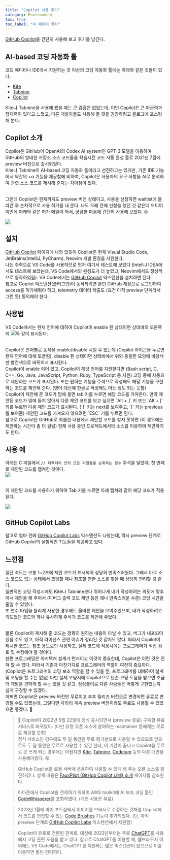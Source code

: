 ```yaml
---
title: "Copilot 사용 후기"
category: Environment
toc: true
toc_label: "이 페이지 목차"
---
```


[GitHub Copilot](https://github.com/features/copilot)을 간단히 사용해 보고 후기를 남긴다.

## AI-based 코딩 자동화 툴
코드 에디터나 IDE에서 지원하는 것 이상의 코딩 자동화 툴에는 아래와 같은 것들이 있다.
- [Kite](https://www.kite.com/)
- [Tabnine](https://www.tabnine.com/)
- [Copilot](https://copilot.github.com/)

Kite나 Tabnine을 사용해 봤을 때는 큰 감흥은 없었는데, 이번 Copilot은 큰 파급력과 잠재력이 있다고 느꼈고, 다른 개발자들도 사용해 볼 것을 권장하려고 블로그에 포스팅해 본다.

## Copilot 소개
Copilot은 GitHub이 OpenAI의 Codex AI system인 GPT-3 모델을 이용하여 GitHub의 방대한 저장소 소스 코드들을 학습시킨 코드 자동 완성 툴로 2021년 7월에 preview 버전으로 출시되었다.  
Kite나 Tabnine이 AI-based 코딩 자동화 툴이라고 선전하고는 있지만, 기존 IDE 기능에서 약간의 +$\alpha$ 기능을 제공함에 비하여, Copilot은 사용자의 요구 사항을 AI로 분석하여 관련 소스 코드를 제시해 준다는 차이점이 있다.

<br>
그런데 Copilot은 현재까지도 preview 버전 상태이고, 사용을 신청하면 waitlist에 올라간 후 순차적으로 사용 허가를 내 준다. 나도 오래 전에 신청을 했던 것 같은데 드디어 이번에 아래와 같은 허가 메일이 와서, 궁금한 마음에 간단히 사용해 보았다. 🙄

![](/assets/images/copilot_invited.png)
 
## 설치
[GitHub Copilot](https://github.com/github/copilot-docs) 페이지에 나와 있듯이 Copilot은 현재 Visual Studio Code, JetBrains(IntelliJ, PyCharm), Neovim 개발 환경을 지원한다.  
나는 주력으로 VS Code를 사용하므로 먼저 여기서 테스트해 보았다 (IntelliJ IDEA에서도 테스트해 보았는데, VS Code에서의 완성도가 더 높았고, Neovim에서도 정상적으로 동작하였음). VS Code에서는 [GitHub Copilot](https://marketplace.visualstudio.com/items?itemName=GitHub.copilot) 익스텐션을 설치하면 된다.  
참고로 Copilot 익스텐션(플러그인)이 동작되려면 본인 GitHub 계정으로 로그인하여 access를 허가해줘야 하고, telemetry 데이터 제출도 (요건 아직 preview 단계라서 그런 듯) 동의해야 한다.

## 사용법
VS Code에서는 현재 언어에 대하여 Copilot이 enable 된 상태이면 상태바의 오른쪽에 ![](/assets/images/copilot_status.png)와 같이 표시된다.

<br>
Copilot은 언어별로 동작을 enable/disable 시킬 수 있는데 (Copilot 아이콘을 누르면 현재 언어에 대해 토글됨), disable 된 상태이면 상태바에서 위와 동일한 모양에 바탕색만 빨간색으로 바뀌어서 표시된다.

<br>
Copilot이 enable 되어 있고, Copilot이 해당 언어를 지원한다면 (Bash script, C, C++, Go, Java, JavaScript, Python, Ruby, TypeScript 등 지원) 코딩 중에 자동으로 제안하는 코드가 표시된다.  
또는 원하는 기능을 주석으로 작성해도 해당 기능을 구현하는 코드를 제안해 준다. (영어 대신에 한글로 작성해도 어느 정도 되는 듯함)

<br>
Copilot이 제안해 준 코드가 맘에 들면 tab 키를 누르면 해당 코드를 가져온다. 만약 제안된 코드가 맘에 들지 않아서 다른 제안 코드를 보고 싶으면 `Alt + ]` 키 또는 `Alt + [` 키를 누르면 다음 제안 코드가 표시된다. (`]` 키는 next를 보여주고, `[` 키는 previous를 보여줌) 제안된 코드를 가져오지 않으려면 `ESC` 키를 누르면 된다.

<br>
참고로 Copilot은 GitHub로 학습한 내용에서 제안할 코드를 찾지 못하면 (이 경우에는 제안하는 시간이 좀 더 걸림) 현재 사용 중인 프로젝트에서의 소스를 이용하여 제안하기도 한다.

## 사용 예
아래는 C 파일에서 `// 디렉터리 안의 모든 파일들을 순회하는 함수` 주석을 달았때, 첫 번째로 제안된 코드를 캡쳐한 것이다.  
![](/assets/images/copilot_suggest.png)

<br>
이 제안된 코드를 사용하기 위하여 Tab 키를 누르면 아래 캡쳐와 같이 해당 코드가 적용된다.

![](/assets/images/copilot_code.png)

## GitHub Copilot Labs
참고로 얼마 전에 [GitHub Copilot Labs](https://marketplace.visualstudio.com/items?itemName=GitHub.copilot-labs&ssr=false#overview) 익스텐션도 나왔는데, 역시 preview 단계로 GitHub Copilot의 실험적인 기능들을 제공하고 있다.

## 느낀점
일단 속도는 보통 1~2초에 제안 코드가 표시되어 상당히 만족스러웠다. 그래서 아무 소스 코드도 없는 상태에서 코딩할 때나 참조할 만한 소스를 찾을 때 상당히 편리할 것 같다.  
일반적인 코딩 작성시에도 Kite나 Tabnine보다 뛰어나게 내가 작성하려는 의도에 맞추어서 제안을 해 주어서 (디버그 출력 코드 제안 등은 꽤나 만족스러운 수준) 코딩 시간을 줄일 수 있었다.  
또 변수 타입을 틀리게 사용한 경우에도 올바른 제안을 보여주었으며, 내가 작성하려고 의도했던 코드와 꽤나 유사하게 주석과 코드를 제안해 주었다.

<br>
물론 Copilot이 제시해 준 코드는 정확히 원하는 내용이 아닐 수 있고, 버그가 내포되어 있을 수도 있고, 아직 라이선스 관련 이슈가 정리된 것 같지도 않다. 따라서 Copilot이 제시한 코드는 참조 용도로만 사용하고, 실제 코드에 적용시에는 프로그래머가 직접 검토 및 수정해야 할 것이다.  

<br>
한편 프로그래밍은 아키텍쳐 설계가 먼저이고 이것이 중요한데, Copilot은 이런 것은 전혀 할 수 없다. 따라서 기존과 마찬가지로 프로그래머의 역할이 여전히 중요하다. (Copilot은 프로그래머의 코딩 보조 역할을 할 수 있을 뿐, 프로그래머를 대체하여 설계 및 코딩을 할 수는 없음)  
다만 실제 코딩시에 Copilot으로 단순 코딩 도움을 받으면 조금 더 개발을 편하게 할 수는 있을 것 같고, 심심풀이로 다른 사람들은 어떻게 구현했는지 쉽게 구경할 수 있겠다.

<br>
어쩌면 Copilot은 preview 버전만 무료이고 추후 릴리즈 버전으로 변경되면 유료로 변경될 수도 있겠는데, 그렇다면 차라리 계속 preview 버전이라도 무료도 사용할 수 있었으면 좋겠다. 🙏

>🚩 Copilot이 2022년 6월 22일에 정식 출시되면서 (preview 종료) 구독형 유료 서비스로 바뀌었다. (다만 유명 오픈 소스에 참여하는 maintainer 등에게는 무료로 제공할 듯함)  
정식 서비스인 경우에도 두 달 동안은 무료 평가판으로 사용할 수 있으므로 앞으로도 두 달 동안은 무료로 사용할 수 있긴 한데, 이 기간이 끝나고 Copilot을 무료로 못 쓰게 되는 경우에는 아쉽지만 [Kite](https://www.kite.com/), [Tabnine](https://www.tabnine.com/), [Codeium](https://marketplace.visualstudio.com/items?itemName=Codeium.codeium) 등의 다른 대안을 사용해야겠다. 😰

> GitHub Copilot을 로컬 서버에 운용하여 사용할 수 있게 해 주는 오픈 소스를 발견하였다. 상세 내용은 [FauxPilot (GitHub Copilot 대체) 소개](https://yrpark99.github.io/environment/FauxPilot/) 페이지를 참조한다.

> 아마존에서 Copilot을 견제하기 위하여 AWS toolkit에 AI 보조 코딩 툴인 [CodeWhisperer](https://aws.amazon.com/ko/codewhisperer/)를 포함하였다. (개인 사용은 무료)

> 2023년 1월에 마치 포토샵에서 이미지를 브러시로 수정하는 것처럼 Copilot에서 코드를 편집할 수 있는 [Code Brushes](https://githubnext.com/projects/code-brushes) 기능이 추가되었다. (단, 아직 preview 단계로 [GitHub Copilot Labs](https://marketplace.visualstudio.com/items?itemName=GitHub.copilot-labs) 익스텐션에서 지원함)

> Copilot이 유료로 전환된 관계로, 대신에 2023년부터는 주로 [ChatGPT](https://chat.openai.com/)를 사용해서 코딩 관련 도움을 받고 있다. 참고로 ChatGPT를 이용할 때, 웹브라우저 이외에도 VS Code에서는 ChatGPT를 지원하는 많은 익스텐션이 있으므로 이를 이용하면 훨씬 편리하다.
